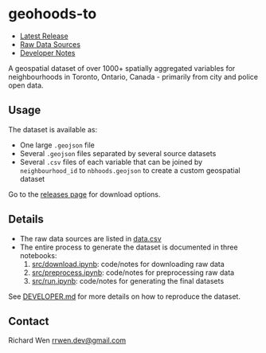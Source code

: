 # geohoods-to

* [Latest Release](https://github.com/rrwen/geohoods-to/releases/tag/v1.0)
* [Raw Data Sources](src/data.csv)
* [Developer Notes](DEVELOPER.md)

A geospatial dataset of over 1000+ spatially aggregated variables for neighbourhoods in Toronto, Ontario, Canada - primarily from city and police open data.

## Usage

The dataset is available as:

* One large `.geojson` file
* Several `.geojson` files separated by several source datasets
* Several `.csv` files of each variable that can be joined by `neighbourhood_id` to `nbhoods.geojson` to create a custom geospatial dataset

Go to the [releases page](https://github.com/rrwen/geohoods-to/releases) for download options.

## Details

* The raw data sources are listed in [data.csv](src/data.csv)
* The entire process to generate the dataset is documented in three notebooks:
    1. [src/download.ipynb](src/download.ipynb): code/notes for downloading raw data
    2. [src/preprocess.ipynb](src/preprocess.ipynb): code/notes for preprocessing raw data
    3. [src/run.ipynb](src/run.ipynb): code/notes for generating the final datasets

See [DEVELOPER.md](DEVELOPER.md) for more details on how to reproduce the dataset.

## Contact

Richard Wen <rrwen.dev@gmail.com>
